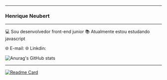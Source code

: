 _____________________________________________
### Henrique Neubert
_____________________________________________

  💻 Sou desenvolvedor front-end junior
  📚 Atualmente estou estudando javascript
  
  🌐 E-mail:
  🌐 Linkdin:
   
 ![Anurag's GitHub stats](https://github-readme-stats.vercel.app/api?username=HenriqueNeubert&count_private=true&show_icons=true&theme=onedark&card_width=100&include_all_commits=true)
 _____________________________________________
 [![Readme Card](https://github-readme-stats.vercel.app/api/pin/?username=HenriqueNeubert&repo=github-readme-stats)](https://github.com/anuraghazra/github-readme-stats&theme=onedark)





